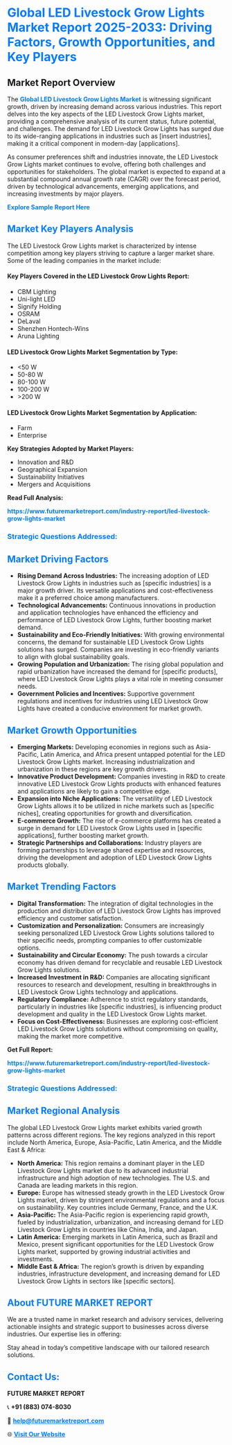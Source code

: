 <h1 style="color: #007BFF;">Global LED Livestock Grow Lights Market Report 2025-2033: Driving Factors, Growth Opportunities, and Key Players</h1>

<section id="overview">
<h2>Market Report Overview</h2>
<p>The <a href="https://www.futuremarketreport.com/industry-report/led-livestock-grow-lights-market" style="color: #007BFF; text-decoration: none;"><strong>Global LED Livestock Grow Lights Market</strong></a> is witnessing significant growth, driven by increasing demand across various industries. This report delves into the key aspects of the LED Livestock Grow Lights market, providing a comprehensive analysis of its current status, future potential, and challenges. The demand for LED Livestock Grow Lights has surged due to its wide-ranging applications in industries such as [insert industries], making it a critical component in modern-day [applications].</p>
<p>As consumer preferences shift and industries innovate, the LED Livestock Grow Lights market continues to evolve, offering both challenges and opportunities for stakeholders. The global market is expected to expand at a substantial compound annual growth rate (CAGR) over the forecast period, driven by technological advancements, emerging applications, and increasing investments by major players.</p>
</section>

<section id="overview">
<p><a href="https://www.futuremarketreport.com/request-sample/reportId=115405" style="color: #007BFF; text-decoration: none;"><strong>Explore Sample Report Here</strong></a></p>
</section>

<section id="key-players">
<h2 style="color: #007BFF;">Market Key Players Analysis</h2>
<p>The LED Livestock Grow Lights market is characterized by intense competition among key players striving to capture a larger market share. Some of the leading companies in the market include:</p>
<h4>Key Players Covered in the LED Livestock Grow Lights Report:</h4>
<ul><li>CBM Lighting</li><li>Uni-light LED</li><li>Signify Holding</li><li>OSRAM</li><li>DeLaval</li><li>Shenzhen Hontech-Wins</li><li>Aruna Lighting</li></ul>
<h4>LED Livestock Grow Lights Market Segmentation by Type:</h4>
<ul><li>&lt;50 W</li><li>50-80 W</li><li>80-100 W</li><li>100-200 W</li><li>&gt;200 W</li></ul>

<h4>LED Livestock Grow Lights Market Segmentation by Application:</h4>
<ul><li>Farm</li><li>Enterprise</li></ul>
<p><strong>Key Strategies Adopted by Market Players:</strong></p>
<ul>
<li>Innovation and R&D</li>
<li>Geographical Expansion</li>
<li>Sustainability Initiatives</li>
<li>Mergers and Acquisitions</li>
</ul>
</section>

<section>
<p><strong>Read Full Analysis: </strong></p><a href="https://www.futuremarketreport.com/industry-report/led-livestock-grow-lights-market" style="color: #007BFF; text-decoration: none;"><strong>https://www.futuremarketreport.com/industry-report/led-livestock-grow-lights-market</strong></a>
<h3 style="color: #007BFF;">Strategic Questions Addressed:</h3>
</section>

<section id="driving-factors">
<h2 style="color: #007BFF;">Market Driving Factors</h2>
<ul>
<li><strong>Rising Demand Across Industries:</strong> The increasing adoption of LED Livestock Grow Lights in industries such as [specific industries] is a major growth driver. Its versatile applications and cost-effectiveness make it a preferred choice among manufacturers.</li>
<li><strong>Technological Advancements:</strong> Continuous innovations in production and application technologies have enhanced the efficiency and performance of LED Livestock Grow Lights, further boosting market demand.</li>
<li><strong>Sustainability and Eco-Friendly Initiatives:</strong> With growing environmental concerns, the demand for sustainable LED Livestock Grow Lights solutions has surged. Companies are investing in eco-friendly variants to align with global sustainability goals.</li>
<li><strong>Growing Population and Urbanization:</strong> The rising global population and rapid urbanization have increased the demand for [specific products], where LED Livestock Grow Lights plays a vital role in meeting consumer needs.</li>
<li><strong>Government Policies and Incentives:</strong> Supportive government regulations and incentives for industries using LED Livestock Grow Lights have created a conducive environment for market growth.</li>
</ul>
</section>

<section id="growth-opportunities">
<h2 style="color: #007BFF;">Market Growth Opportunities</h2>
<ul>
<li><strong>Emerging Markets:</strong> Developing economies in regions such as Asia-Pacific, Latin America, and Africa present untapped potential for the LED Livestock Grow Lights market. Increasing industrialization and urbanization in these regions are key growth drivers.</li>
<li><strong>Innovative Product Development:</strong> Companies investing in R&D to create innovative LED Livestock Grow Lights products with enhanced features and applications are likely to gain a competitive edge.</li>
<li><strong>Expansion into Niche Applications:</strong> The versatility of LED Livestock Grow Lights allows it to be utilized in niche markets such as [specific niches], creating opportunities for growth and diversification.</li>
<li><strong>E-commerce Growth:</strong> The rise of e-commerce platforms has created a surge in demand for LED Livestock Grow Lights used in [specific applications], further boosting market growth.</li>
<li><strong>Strategic Partnerships and Collaborations:</strong> Industry players are forming partnerships to leverage shared expertise and resources, driving the development and adoption of LED Livestock Grow Lights products globally.</li>
</ul>
</section>

<section id="trending-factors">
<h2 style="color: #007BFF;">Market Trending Factors</h2>
<ul>
<li><strong>Digital Transformation:</strong> The integration of digital technologies in the production and distribution of LED Livestock Grow Lights has improved efficiency and customer satisfaction.</li>
<li><strong>Customization and Personalization:</strong> Consumers are increasingly seeking personalized LED Livestock Grow Lights solutions tailored to their specific needs, prompting companies to offer customizable options.</li>
<li><strong>Sustainability and Circular Economy:</strong> The push towards a circular economy has driven demand for recyclable and reusable LED Livestock Grow Lights solutions.</li>
<li><strong>Increased Investment in R&D:</strong> Companies are allocating significant resources to research and development, resulting in breakthroughs in LED Livestock Grow Lights technology and applications.</li>
<li><strong>Regulatory Compliance:</strong> Adherence to strict regulatory standards, particularly in industries like [specific industries], is influencing product development and quality in the LED Livestock Grow Lights market.</li>
<li><strong>Focus on Cost-Effectiveness:</strong> Businesses are exploring cost-efficient LED Livestock Grow Lights solutions without compromising on quality, making the market more competitive.</li>
</ul>
</section>

<section>
<p><strong>Get Full Report: </strong></p><a href="https://www.futuremarketreport.com/industry-report/led-livestock-grow-lights-market" style="color: #007BFF; text-decoration: none;"><strong>https://www.futuremarketreport.com/industry-report/led-livestock-grow-lights-market</strong></a>
<h3 style="color: #007BFF;">Strategic Questions Addressed:</h3>
</section>


<section id="regional-analysis">
<h2 style="color: #007BFF;">Market Regional Analysis</h2>
<p>The global LED Livestock Grow Lights market exhibits varied growth patterns across different regions. The key regions analyzed in this report include North America, Europe, Asia-Pacific, Latin America, and the Middle East & Africa:</p>
<ul>
<li><strong>North America:</strong> This region remains a dominant player in the LED Livestock Grow Lights market due to its advanced industrial infrastructure and high adoption of new technologies. The U.S. and Canada are leading markets in this region.</li>
<li><strong>Europe:</strong> Europe has witnessed steady growth in the LED Livestock Grow Lights market, driven by stringent environmental regulations and a focus on sustainability. Key countries include Germany, France, and the U.K.</li>
<li><strong>Asia-Pacific:</strong> The Asia-Pacific region is experiencing rapid growth, fueled by industrialization, urbanization, and increasing demand for LED Livestock Grow Lights in countries like China, India, and Japan.</li>
<li><strong>Latin America:</strong> Emerging markets in Latin America, such as Brazil and Mexico, present significant opportunities for the LED Livestock Grow Lights market, supported by growing industrial activities and investments.</li>
<li><strong>Middle East & Africa:</strong> The region’s growth is driven by expanding industries, infrastructure development, and increasing demand for LED Livestock Grow Lights in sectors like [specific sectors].</li>
</ul>
</section>

<footer>
<h2 style="color: #007BFF;">About FUTURE MARKET REPORT</h2>
<p>We are a trusted name in market research and advisory services, delivering actionable insights and strategic support to businesses across diverse industries. Our expertise lies in offering:</p>

<p>Stay ahead in today’s competitive landscape with our tailored research solutions.</p>

<h2 style="color: #007BFF;">Contact Us:</h2>
<p><strong>FUTURE MARKET REPORT</strong></p>
<p>📞 <strong>+91 (883) 074-8030</strong></p>
<p>📧 <strong><a href="mailto:help@futuremarketreport.com" style="color: #007BFF;">help@futuremarketreport.com</a></strong></p>
<p>🌐 <strong><a href="https://www.futuremarketreport.com/" style="color: #007BFF;">Visit Our Website</a></strong></p>
</footer>